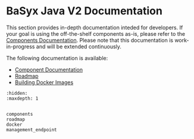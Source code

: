 # BaSyx Java V2 Documentation
This section provides in-depth documentation inteded for developers. If your goal is using the off-the-shelf components as-is, please refer to the [Components Documentation](../../basyx_components/v2/index.md).
Please note that this documentation is work-in-progress and will be extended continuously.

The following documentation is available:
* [Component Documentation](./components.md)
* [Roadmap](./roadmap.md)
* [Building Docker Images](./docker.md)
```{toctree}
:hidden:
:maxdepth: 1


components
roadmap
docker
management_endpoint
```